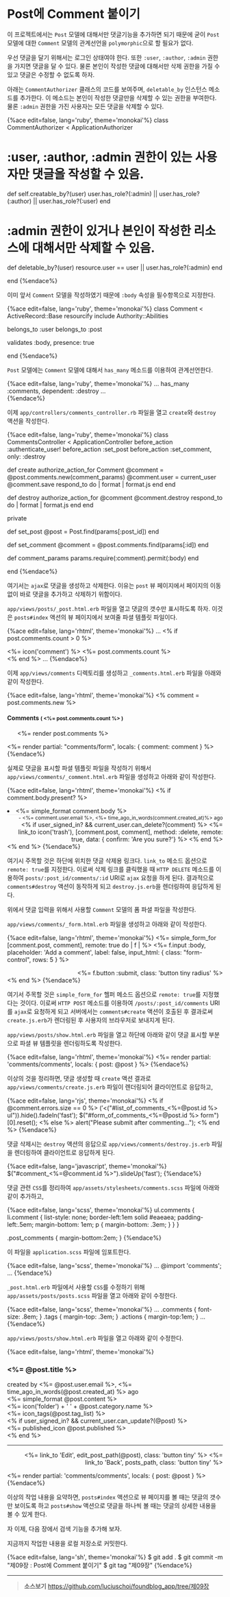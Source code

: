 # Post에 Comment 붙이기

이 프로젝트에서는 `Post` 모델에 대해서만 댓글기능을 추가하면 되기 때문에 굳이 `Post` 모델에 대한 `Comment` 모델의 관계선언을 `polymorphic`으로 할 필요가 없다.

우선 댓글을 달기 위해서는 로그인 상태여야 한다. 또한 `:user`, `:author`, `:admin` 권한을 가지면 댓글을 달 수 있다. 물론 본인이 작성한 댓글에 대해서만 삭제 권한을 가질 수 있고 댓글은 수정할 수 없도록 하자.

아래는 `CommentAuthorizer` 클래스의 코드를 보여주며, `deletable_by` 인스턴스 메소드를 추가한다. 이 메소드는 본인이 작성한 댓글만을 삭제할 수 있는 권한을 부여한다. 물론 `:admin` 권한을 가진 사용자는 모든 댓글을 삭제할 수 있다.

{%ace edit=false, lang='ruby', theme='monokai'%}
class CommentAuthorizer < ApplicationAuthorizer

  # :user, :author, :admin 권한이 있는 사용자만 댓글을 작성할 수 있음.
  def self.creatable_by?(user)
    user.has_role?(:admin) || user.has_role?(:author) || user.has_role?(:user)
  end

  # :admin 권한이 있거나 본인이 작성한 리소스에 대해서만 삭제할 수 있음.
  def deletable_by?(user)
    resource.user == user || user.has_role?(:admin)
  end

end
{%endace%}

이미 앞서 `Comment` 모델을 작성하였기 때문에 `:body` 속성을 필수항목으로 지정한다.

{%ace edit=false, lang='ruby', theme='monokai'%}
class Comment < ActiveRecord::Base
  resourcify
  include Authority::Abilities

  belongs_to :user
  belongs_to :post

  validates :body, presence: true

end
{%endace%}

`Post` 모델에는 `Comment` 모델에 대해서 `has_many` 메소드를 이용하여 관계선언한다.

{%ace edit=false, lang='ruby', theme='monokai'%}
...
  has_many :comments, dependent: :destroy
...  
{%endace%}

이제 `app/controllers/comments_controller.rb` 파일을 열고 `create`와 `destroy` 액션을 작성한다.

{%ace edit=false, lang='ruby', theme='monokai'%}
class CommentsController < ApplicationController
  before_action :authenticate_user!
  before_action :set_post
  before_action :set_comment, only: :destroy

  def create
    authorize_action_for Comment
    @comment = @post.comments.new(comment_params)
    @comment.user = current_user
    @comment.save
    respond_to do | format |
      format.js
    end
  end

  def destroy
    authorize_action_for @comment
    @comment.destroy
    respond_to do | format |
      format.js
    end
  end

  private

  def set_post
    @post = Post.find(params[:post_id])
  end

  def set_comment
    @comment = @post.comments.find(params[:id])
  end

  def comment_params
    params.require(:comment).permit(:body)
  end

end
{%endace%}

여기서는 `ajax`로 댓글을 생성하고 삭제한다. 이유는 `post` 뷰 페이지에서 페이지의 이동없이 바로 댓글을 추가하고 삭제하기 위함이다.

`app/views/posts/_post.html.erb` 파일을 열고 댓글의 갯수만 표시하도록 하자. 이것은 `posts#index` 액션의 뷰 페이지에서 보여줄 파셜 템플릿 파일이다.

{%ace edit=false, lang='rhtml', theme='monokai'%}
...
<% if post.comments.count > 0 %>
  <div class='comments'>
    <%= icon('comment') %> <%= post.comments.count %>
  </div>
<% end %>
...
{%endace%}

이제 `app/views/comments` 디렉토리를 생성하고 `_comments.html.erb` 파일을 아래와 같이 작성한다.

{%ace edit=false, lang='rhtml', theme='monokai'%}
<% comment = post.comments.new %>
<div id="comments_<%=post.id%>" class='post_comments'>
  <h4>Comments <small>( <%= post.comments.count %> )</small></h4>
  <div id="list_of_comments_<%=post.id%>" class='list_of_comments'>
    <ul class='comments'>
      <%= render post.comments %>
    </ul>
  </div>
  <div id="form_of_comments_<%=post.id%>" class="comment_form">
    <%= render partial: "comments/form", locals: { comment: comment } %>
  </div>
</div>
{%endace%}

실제로 댓글을 표시할 파셜 템플릿 파일을 작성하기 위해서 `app/views/comments/_comment.html.erb` 파일을 생성하고 아래와 같이 작성한다.

{%ace edit=false, lang='rhtml', theme='monokai'%}
<% if comment.body.present? %>
<li id="comment_<%=comment.id%>" class="comment">
  <%= simple_format comment.body %>
  <div style='text-align:right;margin-top:0;border-top:1px solid #eaeaea;'>
    <small>- <%= comment.user.email %>, <%= time_ago_in_words(comment.created_at)%> ago</small>
    <% if user_signed_in? && current_user.can_delete?(comment) %>
      <%= link_to icon('trash'), [comment.post, comment], method: :delete, remote: true, data: { confirm: 'Are you sure?'} %>
    <% end %>
  </div>
</li>
<% end %>
{%endace%}

여기시 주목할 것은 하단에 위치한 댓글 삭제용 링크다. `link_to` 메소드 옵션으로 `remote: true`를 지정한다. 이로써 삭제 링크를 클릭했을 때 `HTTP DELETE` 메소드를 이용하여 `posts/:post_id/comments/:id` URI로 `ajax` 요청을 하게 된다. 결과적으로 `comments#destroy` 액션이 동작하게 되고 `destroy.js.erb`을 렌더링하여 응답하게 된다.

위에서 댓글 입력을 위해서 사용할 `Comment` 모델의 폼 파셜 파일을 작성한다.

`app/views/comments/_form.html.erb` 파일을 생성하고 아래와 같이 작성한다.

{%ace edit=false, lang='rhtml', theme='monokai'%}
<%= simple_form_for [comment.post, comment], remote: true do | f | %>
  <%= f.input :body, placeholder: 'Add a comment', label: false, input_html: { class: "form-control", rows: 5 } %>
  <div style='text-align:right;'>
  <%= f.button :submit, class: 'button tiny radius' %>
  </div>
<% end %>
{%endace%}

여기서 주목할 것은 `simple_form_for` 헬퍼 메소드 옵션으로 `remote: true`를 지정했다는 것이다. 이로써 `HTTP POST` 메소드를 이용하여 `/posts/:post_id/comments` URI를 `ajax`로 요청하게 되고 서버에서는 `comments#create` 액션이 호출된 후 결과로써 `create.js.erb`가 렌더링된 후 사용자의 브라우저로 보내지게 된다.

`app/views/posts/show.html.erb` 파일을 열고 하단에 아래와 같이 댓글 표시할 부분으로 파셜 뷰 템플릿을 렌더링하도록 작성한다.

{%ace edit=false, lang='rhtml', theme='monokai'%}
<%= render partial: 'comments/comments', locals: { post: @post } %>
{%endace%}

이상의 것을 정리하면, 댓글 생성할 때 `create` 액션 결과로  `app/views/comments/create.js.erb` 파일이 렌더링되어 클라이언트로 응답하고,

{%ace edit=false, lang='rjs', theme='monokai'%}
<% if @comment.errors.size == 0 %>
  $('<%=j render @comment %>').appendTo($("#list_of_comments_<%=@post.id %> ul")).hide().fadeIn('fast');
  $("#form_of_comments_<%=@post.id %> form")[0].reset();
<% else %>
  alert("Please submit after commenting...");
<% end %>
{%endace%}

댓글 삭제시는 `destroy` 액션의 응답으로 `app/views/comments/destroy.js.erb` 파일을 렌더링하여 클라이언트로 응답하게 된다.

{%ace edit=false, lang='javascript', theme='monokai'%}
$("#comment_<%=@comment.id %>").slideUp('fast');
{%endace%}

댓글 관련 `CSS`를 정리하여  `app/assets/stylesheets/comments.scss` 파일에 아래와 같이  추가하고,

{%ace edit=false, lang='scss', theme='monokai'%}
ul.comments {
  li.comment {
    list-style: none;
    border-left:1em solid #eaeaea;
    padding-left:.5em;
    margin-bottom: 1em;
    p {
      margin-bottom: .3em;
    }
  }
}

.post_comments {
  margin-bottom:2em;
}
{%endace%}

이 파일을 `application.scss` 파일에 임포트한다.

{%ace edit=false, lang='scss', theme='monokai'%}
...
@import 'comments';
...
{%endace%}

`_post.html.erb` 파일에서 사용할 `CSS`를 수정하기 위해 `app/assets/posts/posts.scss` 파일을 열고 아래와 같이 수정한다.

{%ace edit=false, lang='scss', theme='monokai'%}
...
.comments {
  font-size: .8em;
}
.tags {
  margin-top: .3em;
}
.actions { margin-top:1em; }
...
{%endace%}

`app/views/posts/show.html.erb` 파일을 열고 아래와 같이 수정한다.

{%ace edit=false, lang='rhtml', theme='monokai'%}
<div class='post'>
  <div class='title'>
    <H3><%= @post.title %></H3>
  </div>
  <div class='author'>
    created by <%= @post.user.email %>, <%= time_ago_in_words(@post.created_at) %> ago
  </div>
  <div class='content'>
    <%= simple_format @post.content %>
  </div>
  <div class='category'>
     <%= icon('folder') + ' ' + @post.category.name %>
  </div>
  <div class='tags'>
     <%= icon_tags(@post.tag_list) %>
  </div>
  <% if user_signed_in? && current_user.can_update?(@post) %>
    <div class='published'>
      <%= published_icon @post.published %>
    </div>
  <% end %>
</div>
<hr>

<div style='text-align:right;'>
  <%= link_to 'Edit', edit_post_path(@post), class: 'button tiny' %>
  <%= link_to 'Back', posts_path, class: 'button tiny' %>
</div>

<%= render partial: 'comments/comments', locals: { post: @post } %>
{%endace%}

이상의 작업 내용을 요약하면, `posts#index` 액션으로 뷰 페이지를 볼 때는 댓글의 갯수만 보이도록 하고 `posts#show` 액션으로 댓글을 하나씩 볼 때는 댓글의 상세한 내용을 볼 수 있게 한다.

자 이제, 다음 장에서 검색 기능을 추가해 보자.

지금까지 작업한 내용을 로컬 저장소로 커밋한다.

{%ace edit=false, lang='sh', theme='monokai'%}
$ git add .
$ git commit -m "제09장 : Post에 Comment 붙이기"
$ git tag "제09장"
{%endace%}

---

> **소스보기** https://github.com/luciuschoi/foundblog_app/tree/제09장
